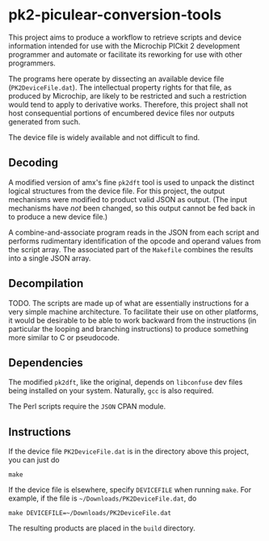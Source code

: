 
pk2-piculear-conversion-tools
=============================

This project aims to produce a workflow to retrieve scripts and device
information intended for use with the Microchip PICkit 2 development programmer
and automate or facilitate its reworking for use with other programmers.

The programs here operate by dissecting an available device file
(`PK2DeviceFile.dat`). The intellectual property rights for that file, as
produced by Microchip, are likely to be restricted and such a restriction would
tend to apply to derivative works. Therefore, this project shall not host
consequential portions of encumbered device files nor outputs generated from
such.

The device file is widely available and not difficult to find.


Decoding
--------

A modified version of amx's fine `pk2dft` tool is used to unpack the distinct
logical structures from the device file. For this project, the output
mechanisms were modified to product valid JSON as output. (The input mechanisms
have *not* been changed, so this output cannot be fed back in to produce a new
device file.)

A combine-and-associate program reads in the JSON from each script and performs
rudimentary identification of the opcode and operand values from the script
array. The associated part of the `Makefile` combines the results into a single
JSON array.


Decompilation
-------------

TODO. The scripts are made up of what are essentially instructions for a very
simple machine architecture. To facilitate their use on other platforms, it
would be desirable to be able to work backward from the instructions (in
particular the looping and branching instructions) to produce something more
similar to C or pseudocode.


Dependencies
------------

The modified `pk2dft`, like the original, depends on `libconfuse` dev files
being installed on your system. Naturally, `gcc` is also required.

The Perl scripts require the `JSON` CPAN module.


Instructions
------------

If the device file `PK2DeviceFile.dat` is in the directory above this project,
you can just do

	make

If the device file is elsewhere, specify `DEVICEFILE` when running `make`. For
example, if the file is `~/Downloads/PK2DeviceFile.dat`, do

	make DEVICEFILE=~/Downloads/PK2DeviceFile.dat

The resulting products are placed in the `build` directory.
